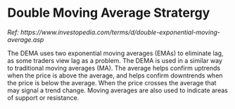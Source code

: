 <h1>Double Moving Average Stratergy</h1>
<i>Ref: https://www.investopedia.com/terms/d/double-exponential-moving-average.asp</i>
<p>
The DEMA uses two exponential moving averages (EMAs) to eliminate lag, as some traders view lag as a problem. The DEMA is used in a similar way to traditional moving averages (MA). The average helps confirm uptrends when the price is above the average, and helps confirm downtrends when the price is below the average. When the price crosses the average that may signal a trend change. Moving averages are also used to indicate areas of support or resistance.</p>
